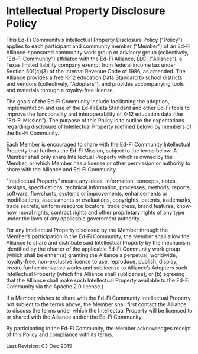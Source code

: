 # Intellectual Property Disclosure Policy

This Ed-Fi Community’s Intellectual Property Disclosure Policy ("Policy”)
applies to each participant and community member ("Member”) of an Ed-Fi
Alliance-sponsored community work group or advisory group (collectively, "Ed-Fi
Community”) affiliated with the Ed-Fi Alliance, LLC, ("Alliance”), a Texas
limited liability company exempt from federal income tax under Section 501(c)(3)
of the Internal Revenue Code of 1986, as amended. The Alliance provides a free
K-12 education Data Standard to school districts and vendors (collectively,
"Adopters”), and provides accompanying tools and materials through a
royalty-free license.

The goals of the Ed-Fi Community include facilitating the adoption,
implementation and use of the Ed-Fi Data Standard and other Ed-Fi tools to
improve the functionality and interoperability of K-12 education data (the
"Ed-Fi Mission”). The purpose of this Policy is to outline the expectations
regarding disclosure of Intellectual Property (defined below) by members of the
Ed-Fi Community.

Each Member is encouraged to share with the Ed-Fi Community Intellectual
Property that furthers the Ed-Fi Mission, subject to the terms below. A Member
shall only share Intellectual Property which is owned by the Member, or which
Member has a license or other permission or authority to share with the Alliance
and Ed-Fi Community.

"Intellectual Property” means any ideas, information, concepts, notes, designs,
specifications, technical information, processes, methods, reports, software,
flowcharts, systems or improvements, enhancements or modifications, assessments
or evaluations, copyrights, patents, trademarks, trade secrets, uniform resource
locators, trade dress, brand features, know-how, moral rights, contract rights
and other proprietary rights of any type under the laws of any applicable
government authority.

For any Intellectual Property disclosed by the Member through the Member’s
participation in the Ed-Fi Community, the Member shall allow the Alliance to
share and distribute said Intellectual Property by the mechanism identified by
the charter of the applicable Ed-Fi Community work group (which shall be either
(a) granting the Alliance a perpetual, worldwide, royalty-free, non-exclusive
license to use, reproduce, publish, display, create further derivative works and
sublicense to Alliance’s Adopters such Intellectual Property (which the Alliance
shall sublicense); or (b) agreeing that the Alliance shall make such
Intellectual Property available to the Ed-Fi Community via the Apache 2.0
license.)

If a Member wishes to share with the Ed-Fi Community Intellectual Property not
subject to the terms above, the Member shall first contact the Alliance to
discuss the terms under which the Intellectual Property will be licensed to or
shared with the Alliance and/or the Ed-Fi Community.

By participating in the Ed-Fi Community, the Member acknowledges receipt of this
Policy and compliance with its terms.

Last Revision: 03 Dec 2019
